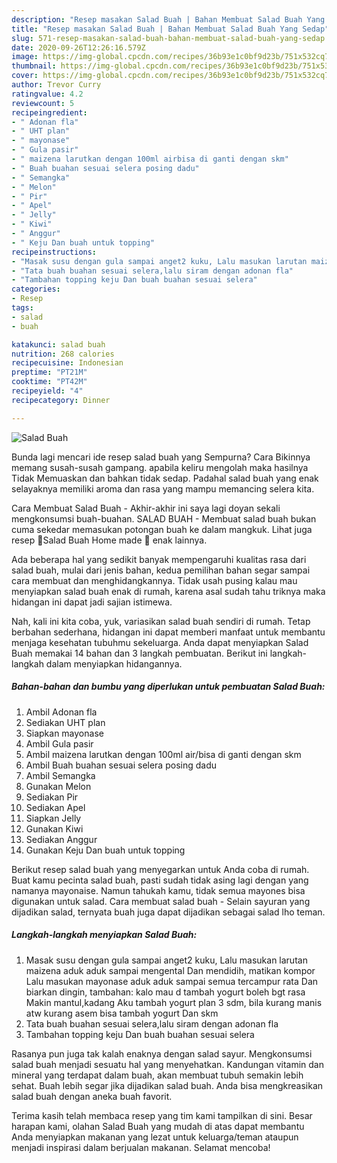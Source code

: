 ```yaml
---
description: "Resep masakan Salad Buah | Bahan Membuat Salad Buah Yang Sedap"
title: "Resep masakan Salad Buah | Bahan Membuat Salad Buah Yang Sedap"
slug: 571-resep-masakan-salad-buah-bahan-membuat-salad-buah-yang-sedap
date: 2020-09-26T12:26:16.579Z
image: https://img-global.cpcdn.com/recipes/36b93e1c0bf9d23b/751x532cq70/salad-buah-foto-resep-utama.jpg
thumbnail: https://img-global.cpcdn.com/recipes/36b93e1c0bf9d23b/751x532cq70/salad-buah-foto-resep-utama.jpg
cover: https://img-global.cpcdn.com/recipes/36b93e1c0bf9d23b/751x532cq70/salad-buah-foto-resep-utama.jpg
author: Trevor Curry
ratingvalue: 4.2
reviewcount: 5
recipeingredient:
- " Adonan fla"
- " UHT plan"
- " mayonase"
- " Gula pasir"
- " maizena larutkan dengan 100ml airbisa di ganti dengan skm"
- " Buah buahan sesuai selera posing dadu"
- " Semangka"
- " Melon"
- " Pir"
- " Apel"
- " Jelly"
- " Kiwi"
- " Anggur"
- " Keju Dan buah untuk topping"
recipeinstructions:
- "Masak susu dengan gula sampai anget2 kuku, Lalu masukan larutan maizena aduk aduk sampai mengental Dan mendidih, matikan kompor Lalu masukan mayonase aduk aduk sampai semua tercampur rata Dan biarkan dingin, tambahan: kalo mau d tambah yogurt boleh bgt rasa Makin mantul,kadang Aku tambah yogurt plan 3 sdm, bila kurang manis atw kurang asem bisa tambah yogurt Dan skm"
- "Tata buah buahan sesuai selera,lalu siram dengan adonan fla"
- "Tambahan topping keju Dan buah buahan sesuai selera"
categories:
- Resep
tags:
- salad
- buah

katakunci: salad buah 
nutrition: 268 calories
recipecuisine: Indonesian
preptime: "PT21M"
cooktime: "PT42M"
recipeyield: "4"
recipecategory: Dinner

---
```



![Salad Buah](https://img-global.cpcdn.com/recipes/36b93e1c0bf9d23b/751x532cq70/salad-buah-foto-resep-utama.jpg)

Bunda lagi mencari ide resep salad buah yang Sempurna? Cara Bikinnya memang susah-susah gampang. apabila keliru mengolah maka hasilnya Tidak Memuaskan dan bahkan tidak sedap. Padahal salad buah yang enak selayaknya memiliki aroma dan rasa yang mampu memancing selera kita.

Cara Membuat Salad Buah - Akhir-akhir ini saya lagi doyan sekali mengkonsumsi buah-buahan. SALAD BUAH - Membuat salad buah bukan cuma sekedar memasukan potongan buah ke dalam mangkuk. Lihat juga resep 🍓Salad Buah Home made 🍇 enak lainnya.

Ada beberapa hal yang sedikit banyak mempengaruhi kualitas rasa dari salad buah, mulai dari jenis bahan, kedua pemilihan bahan segar sampai cara membuat dan menghidangkannya. Tidak usah pusing kalau mau menyiapkan salad buah enak di rumah, karena asal sudah tahu triknya maka hidangan ini dapat jadi sajian istimewa.


Nah, kali ini kita coba, yuk, variasikan salad buah sendiri di rumah. Tetap berbahan sederhana, hidangan ini dapat memberi manfaat untuk membantu menjaga kesehatan tubuhmu sekeluarga. Anda dapat menyiapkan Salad Buah memakai 14 bahan dan 3 langkah pembuatan. Berikut ini langkah-langkah dalam menyiapkan hidangannya.

<!--inarticleads1-->

##### Bahan-bahan dan bumbu yang diperlukan untuk pembuatan Salad Buah:

1. Ambil  Adonan fla
1. Sediakan  UHT plan
1. Siapkan  mayonase
1. Ambil  Gula pasir
1. Ambil  maizena larutkan dengan 100ml air/bisa di ganti dengan skm
1. Ambil  Buah buahan sesuai selera posing dadu
1. Ambil  Semangka
1. Gunakan  Melon
1. Sediakan  Pir
1. Sediakan  Apel
1. Siapkan  Jelly
1. Gunakan  Kiwi
1. Sediakan  Anggur
1. Gunakan  Keju Dan buah untuk topping


Berikut resep salad buah yang menyegarkan untuk Anda coba di rumah. Buat kamu pecinta salad buah, pasti sudah tidak asing lagi dengan yang namanya mayonaise. Namun tahukah kamu, tidak semua mayones bisa digunakan untuk salad. Cara membuat salad buah - Selain sayuran yang dijadikan salad, ternyata buah juga dapat dijadikan sebagai salad lho teman. 

<!--inarticleads2-->

##### Langkah-langkah menyiapkan Salad Buah:

1. Masak susu dengan gula sampai anget2 kuku, Lalu masukan larutan maizena aduk aduk sampai mengental Dan mendidih, matikan kompor Lalu masukan mayonase aduk aduk sampai semua tercampur rata Dan biarkan dingin, tambahan: kalo mau d tambah yogurt boleh bgt rasa Makin mantul,kadang Aku tambah yogurt plan 3 sdm, bila kurang manis atw kurang asem bisa tambah yogurt Dan skm
1. Tata buah buahan sesuai selera,lalu siram dengan adonan fla
1. Tambahan topping keju Dan buah buahan sesuai selera


Rasanya pun juga tak kalah enaknya dengan salad sayur. Mengkonsumsi salad buah menjadi sesuatu hal yang menyehatkan. Kandungan vitamin dan mineral yang terdapat dalam buah, akan membuat tubuh semakin lebih sehat. Buah lebih segar jika dijadikan salad buah. Anda bisa mengkreasikan salad buah dengan aneka buah favorit. 

Terima kasih telah membaca resep yang tim kami tampilkan di sini. Besar harapan kami, olahan Salad Buah yang mudah di atas dapat membantu Anda menyiapkan makanan yang lezat untuk keluarga/teman ataupun menjadi inspirasi dalam berjualan makanan. Selamat mencoba!
